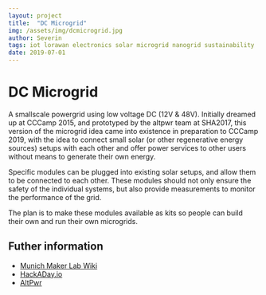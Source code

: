 ```yaml
---
layout: project
title:  "DC Microgrid"
img: /assets/img/dcmicrogrid.jpg
author: Severin
tags: iot lorawan electronics solar microgrid nanogrid sustainability
date: 2019-07-01
---
```


# DC Microgrid

A smallscale powergrid using low voltage DC (12V & 48V). Initially dreamed up at CCCamp 2015, and prototyped by the altpwr team at SHA2017, this version of the microgrid idea came into existence in preparation to CCCamp 2019, with the idea to connect small solar (or other regenerative energy sources) setups with each other and offer power services to other users without means to generate their own energy.

Specific modules can be plugged into existing solar setups, and allow them to be connected to each other. These modules should not only ensure the safety of the individual systems, but also provide measurements to monitor the performance of the grid.

The plan is to make these modules available as kits so people can build their own and run their own microgrids.

## Futher information
* [Munich Maker Lab Wiki](https://wiki.munichmakerlab.de/wiki/DC_Microgrid)
* [HackADay.io](https://hackaday.io/project/168223-dc-microgrid)
* [AltPwr](https://altpwr.net/)

